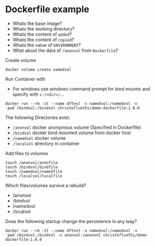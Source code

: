# Dockerfile example

* Whats the base image?
* Whats the working directory?
* Whats the content of `added`?
* Whats the content of `copied`?
* Whats the value of `ENVIRONMENT`?
* What about the data of `/anonvol` from `Dockerfile`?

Create volume
```
docker volume create namedvol
```

Run Container with
* For windows use windows command prompt for bind mounts and specify with `c:/<dir>/`...
```
docker run --rm -it --name dftest -v namedvol:/namedvol -v `pwd`/bindvol:/bindvol christofluethi/demo-dockerfile:1.0.0
```

The following Directories exist:
* `/anonvol` docker anonymous volume (Specified in Dockerfile)
* `/bindvol` docker bind mounted volume from docker host
* `/namedvol` docker volume 
* `/localvol` directory in container

Add files to volumes
```
touch /anonvol/anonfile
touch /bindvol/bindfile
touch /namedvol/namedfile
touch /localvol/localfile
```

Which files/volumes survive a rebuild?
* /anonvol
* /bindvol
* /namedvol
* /localvol


Does the following startup change the persistence in any way?
```
docker run --rm -it --name dftest -v namedvol:/namedvol -v `pwd`/bindvol:/bindvol -v anonvol:/anonvol christofluethi/demo-dockerfile:1.0.0
```

